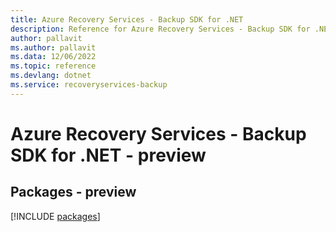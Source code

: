 ```yaml
---
title: Azure Recovery Services - Backup SDK for .NET
description: Reference for Azure Recovery Services - Backup SDK for .NET
author: pallavit
ms.author: pallavit
ms.data: 12/06/2022
ms.topic: reference
ms.devlang: dotnet
ms.service: recoveryservices-backup
---
```

# Azure Recovery Services - Backup SDK for .NET - preview
## Packages - preview
[!INCLUDE [packages](recovery-services---backup-index.md)]